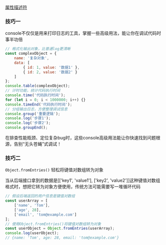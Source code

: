 [属性描述符](https://segmentfault.com/a/1190000007434923)

### 技巧一

console不仅仅是用来打印日志的工具，掌握一些高级用法，能让你在调试代码时事半功倍

```javascript
// 格式化输出对象，比普通log更清晰
const complexObject = {
    name: '复杂对象',
    data: [
        { id: 1, value: '数据1' },
        { id: 2, value: '数据2' }
    ]
};
console.table(complexObject);
// 计时功能，统计代码执行时间
console.time('代码执行时间');
for (let i = 0; i < 1000000; i++) {}
console.timeEnd('代码执行时间');
// 分组输出日志，方便整理调试信息
console.group('重要逻辑');
console.log('步骤1');
console.log('步骤2');
console.groupEnd();
```
在排查性能瓶颈、定位复杂bug时，这些console高级用法能让你快速找到问题根源，告别“无头苍蝇”式调试！

### 技巧二

`Object.fromEntries()` 轻松将键值对数组转为对象

当从后端接口拿到的数据是[['key1', 'value1'], ['key2', 'value2']]这种键值对数组格式时，想把它转为对象方便使用，传统方法可能需要写一堆循环代码

```javascript
// 假设后端返回的用户信息是键值对数组
const userArray = [
    ['name', 'Tom'],
    ['age', 28],
    ['email', 'tom@example.com']
];
// 使用Object.fromEntries()将键值对数组转为对象
const userObject = Object.fromEntries(userArray);
console.log(userObject); 
// {name: 'Tom', age: 28, email: 'tom@example.com'}
```
